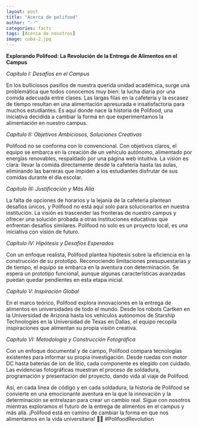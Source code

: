 ```yaml
---
layout: post
title: "Acerca de polifood"
author: "--"
categories: facts
tags: [Acerca de nosotros]
image: cuba-2.jpg
---
```


**Explorando Polifood: La Revolución de la Entrega de Alimentos en el Campus**

*Capítulo I: Desafíos en el Campus*

En los bulliciosos pasillos de nuestra querida unidad académica, surge una problemática que todos conocemos muy bien: la lucha diaria por una comida adecuada entre clases. Las largas filas en la cafetería y la escasez de tiempo resultan en una alimentación apresurada e insatisfactoria para muchos estudiantes. Es aquí donde nace la historia de Polifood, una iniciativa decidida a cambiar la forma en que experimentamos la alimentación en nuestro campus.

*Capítulo II: Objetivos Ambiciosos, Soluciones Creativas*

Polifood no se conforma con lo convencional. Con objetivos claros, el equipo se embarca en la creación de un vehículo autónomo, alimentado por energías renovables, respaldado por una página web intuitiva. La visión es clara: llevar la comida directamente desde la cafetería hasta las aulas, eliminando las barreras que impiden a los estudiantes disfrutar de sus comidas durante el día escolar.

*Capítulo III: Justificación y Más Allá*

La falta de opciones de horarios y la lejanía de la cafetería plantean desafíos únicos, y Polifood no está aquí solo para solucionarlos en nuestra institución. La visión es trascender las fronteras de nuestro campus y ofrecer una solución probada a otras instituciones educativas que enfrentan desafíos similares. Polifood no solo es un proyecto local, es una iniciativa con visión de futuro.

*Capítulo IV: Hipótesis y Desafíos Esperados*

Con un enfoque realista, Polifood plantea hipótesis sobre la eficiencia en la construcción de su prototipo. Reconociendo limitaciones presupuestarias y de tiempo, el equipo se embarca en la aventura con determinación. Se espera un prototipo funcional, aunque algunas características avanzadas puedan quedar pendientes en esta etapa inicial.

*Capítulo V: Inspiración Global*

En el marco teórico, Polifood explora innovaciones en la entrega de alimentos en universidades de todo el mundo. Desde los robots Cartken en la Universidad de Arizona hasta los vehículos autónomos de Starship Technologies en la Universidad de Texas en Dallas, el equipo recopila inspiraciones que alimentan su propia visión creativa.

*Capítulo VI: Metodología y Construcción Fotográfica*

Con un enfoque documental y de campo, Polifood compara tecnologías existentes para informar su propia investigación. Desde ruedas con motor DC hasta baterías de ion de litio, cada componente es elegido con cuidado. Las evidencias fotográficas muestran el proceso de soldadura, programación y presentación del proyecto, dando vida al viaje de Polifood.

Así, en cada línea de código y en cada soldadura, la historia de Polifood se convierte en una emocionante aventura en la que la innovación y la determinación se entrelazan para crear un cambio real. Sigue con nosotros mientras exploramos el futuro de la entrega de alimentos en el campus y más allá. ¡Polifood está en camino de cambiar la forma en que nos alimentamos en la vida universitaria! 🚀🍔 #PolifoodRevolution
